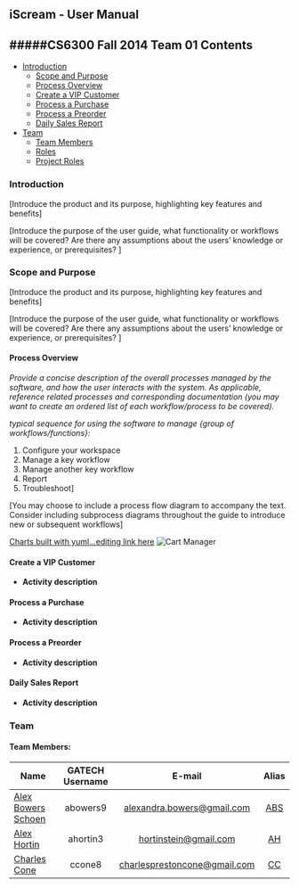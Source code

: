 ## **iScream - User Manual** 
#####CS6300 Fall 2014 Team 01
Contents
-----------------

- [Introduction](#introduction)
  - [Scope and Purpose](#scope-and-purpose)
  - [Process Overview](#process-overview)
  - [Create a VIP Customer](#create-a-vip-customer)
  - [Process a Purchase](#process-a-purchase)
  - [Process a Preorder](#process-a-preorder)
  - [Daily Sales Report](#daily-Sales-peport)
- [Team](#team)
  - [Team Members](#team-members)
  - [Roles](#roles)
  - [Project Roles](#project-roles)



### Introduction

[Introduce the product and its purpose, highlighting key features and benefits]

[Introduce the purpose of the user guide, what functionality or workflows will be covered? Are there any assumptions about the users’ knowledge or experience, or prerequisites? ]


### Scope and Purpose
[Introduce the product and its purpose, highlighting key features and benefits]

[Introduce the purpose of the user guide, what functionality or workflows will be covered? Are there any assumptions about the users’ knowledge or experience, or prerequisites? ]

#### Process Overview

_Provide a concise description of the overall processes managed by the software, and how the user interacts with the system. As applicable, reference related processes and corresponding documentation (you may want to create an ordered list of each workflow/process to be covered)._

_typical sequence for using the software to manage {group of workflows/functions}:_
1.	Configure your workspace
2.	Manage a key workflow
3.	Manage another key workflow
4.	Report
5.	Troubleshoot]

[You may choose to include a process flow diagram to accompany the text. Consider including subprocess diagrams throughout the guide to introduce new or subsequent workflows]

[Charts built with yuml...editing link here](http://yuml.me/edit/26df9b41)
![Cart Manager](http://yuml.me/26df9b41)

#### Create a VIP Customer 

- **Activity description** 

#### Process a Purchase

- **Activity description** 

#### Process a Preorder

- **Activity description** 
 
#### Daily Sales Report

- **Activity description** 


### Team

#### Team Members:

| Name  				| GATECH Username		| E-mail						| Alias |
| --------------------- |:---------------------:|:-----------------------------:|:-----:| 
| [Alex Bowers Schoen](http://github.com/bowersaa )  	| abowers9				| alexandra.bowers@gmail.com 	| [ABS](http://github.com/bowersaa )   |
| [Alex Hortin](http://github.com/hortinstein) 	 		| ahortin3				| hortinstein@gmail.com  		| [AH](http://github.com/hortinstein )    |
| [Charles Cone](http://github.com/ccone8)  	 		| ccone8		        | charlesprestoncone@gmail.com  | [CC](http://github.com/ccone8 )    |
